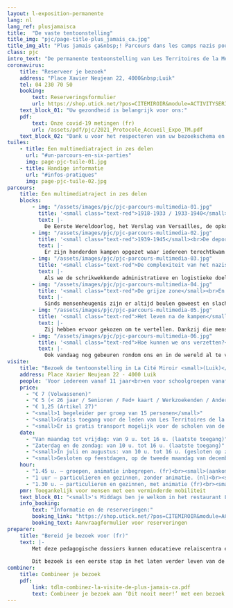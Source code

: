 ```yaml
---
layout: l-exposition-permanente
lang: nl
lang_ref: plusjamaisca
title:  "De vaste tentoonstelling"
title_img: "pjc/page-title-plus_jamais_ca.jpg"
title_img_alt: "Plus jamais ça&nbsp;! Parcours dans les camps nazis pour resister aujourd'hui"
class: pjc
intro_text: "De permanente tentoonstelling van Les Territoires de la Mémoire toont de (lijdens)weg die de gedeporteerden in de nazikampen aflegden. Je realiseert je al snel dat je die niet zomaar kunt onderbreken. Begeleid door de stem van presentatrice Sabine De Vos, de geluidseffecten, de beelden en de lichtspelen ontdekt de bezoeker een na een de ruimtes die een van de donkerste bladzijden uit onze geschiedenis belichten: de Tweede Wereldoorlog, de opkomst van het nazisme, de concentratie- en vernietigingskampen. Het traject loopt verder langs getuigenissen en bezorgt je het gevoel van bevrijding na gevangenschap. Na afloop van dit intense en aangrijpende bezoek wordt iedereen automatisch geconfronteerd met de actualiteit. Je vraagt je onvermijdelijk af: wat kunnen we vandaag doen? Welk verzet kunnen we nu bieden?"
coronavirus:
    title: "Reserveer je bezoek"
    address: "Place Xavier Neujean 22, 4000&nbsp;Luik"
    tel: 04 230 70 50
    booking:
        text: Reserveringsformulier
        url: https://shop.utick.net/?pos=CITEMIROIR&module=ACTIVITYSERIEDETAILS&s=ED2DF76C-35A8-41E4-5F4F-ECB2B782AC19
    text_block_01: "Uw gezondheid is belangrijk voor ons:"
    pdf:
        text: Onze covid-19 metingen (fr)
        url: /assets/pdf/pjc/2021_Protocole_Accueil_Expo_TM.pdf
    text_block_02: "Dank u voor het respecteren van uw bezoekschema en deze nieuwe maatregelen voor het goede verloop van de bezoeken."
tuiles:
    - title: Een multimediatraject in zes delen 
      url: "#un-parcours-en-six-parties"
      img: page-pjc-tuile-01.jpg
    - title: Handige informatie
      url: "#infos-pratiques"
      img: page-pjc-tuile-02.jpg
parcours:
    title: Een multimediatraject in zes delen
    blocks:
        - img: "/assets/images/pjc/pjc-parcours-multimedia-01.jpg"
          title: '<small class="text-red">1918-1933 / 1933-1940</small><br>De Tweede Wereldoorlog is aan de gang'
          text: |-
            De Eerste Wereldoorlog, het Verslag van Versailles, de opkomst van het nazisme, de situatie in Duitsland, Mein Kampf, de repressie en de anti-joodse wetten, de Hitlerjeugd, staatseuthanasie.
        - img: "/assets/images/pjc/pjc-parcours-multimedia-02.jpg"
          title: '<small class="text-red">1939-1945</small><br>De deportatie, de concentratiekampen en de vernietigingscentra. Één eindbestemming: de dood!'
          text: |-
            Er zijn honderden kampen opgezet waar iedereen terechtkwam die niet aan de "criteria" van de nazi\'s voldeed. Er zijn tien miljoen slachtoffers gedeporteerd op basis van hun ideeën, hun engagement, hun geloof, hun levenswijze of het feit dat ze deel uitmaakten van de ene of andere gemeenschap.
        - img: "/assets/images/pjc/pjc-parcours-multimedia-03.jpg"
          title: '<small class="text-red">De complexiteit van het nazisysteem</small><br>Hoe is dat alles mogelijk geweest?'
          text: |-
            Als we de schrikwekkende administratieve en logistieke doeltreffendheid, een blinde bureaucratie en de obsessie om te onderwerpen en te vernietigen ter zijde schuiven, blijft de vraag bestaan: wie is hiervoor verantwoordelijk?
        - img: "/assets/images/pjc/pjc-parcours-multimedia-04.jpg"
          title: '<small class="text-red">De grijze zone</small><br>En ik?'
          text: |-
            Sinds mensenheugenis zijn er altijd beulen geweest en slachtoffers, mensen die toekeken en anderen die verzet boden... En allemaal zijn het gewoon mensen. Toch zijn dit geen onveranderlijke begrippen: ze vermengen zich met elkaar en evolueren al naargelang de blik die je erop werpt. Dit deel richt zich rechtstreeks tot de bezoeker en stelt hem/haar de vraag: wat wekt onze verontwaardiging op en wat drijft ons er als burgers toe om daar tegenop te komen?
        - img: "/assets/images/pjc/pjc-parcours-multimedia-05.jpg"
          title: '<small class="text-red">Het leven na de kampen</small><br>En de getuigenissen!'
          text: |-
            Zij hebben ervoor gekozen om te vertellen. Dankzij die mensen die de "Herinneringen doorgeven", begrijpen we hoe belangrijk het is om die Herinneringen te laten verder leven.
        - img: "/assets/images/pjc/pjc-parcours-multimedia-06.jpg"
          title: '<small class="text-red">Hoe kunnen we ons verzetten?</small><br>Door de mechanismes te doorzien die leiden tot angst, haat en uitsluiting.'
          text: |-
            Ook vandaag nog gebeuren rondom ons en in de wereld al te veel dingen die onaanvaardbaar zijn. En jij? Blijf je een toeschouwer? Of ga je een rol spelen, zie je het onrecht en klaag je de gevaren aan die onze vrijheden bedreigen?
visite:
    title: "Bezoek de tentoonstelling in La Cité Miroir <small>(Luik)</small>"
    address: Place Xavier Neujean 22 - 4000 Luik
    people: 'Voor iedereen vanaf 11 jaar<br>en voor schoolgroepen vanaf het zesde leerjaar<br><small>(Capaciteit van de tentoonstelling: 11-15 jaar [25 pers.] | vanaf 15 jaar [20 pers.])</small>'
    price:
      - "€ 7 (Volwassenen)"
      - "€ 5 (< 26 jaar / Senioren / Fed+ kaart / Werkzoekenden / Andersvaliden)"
      - "€ 1,25 (Artikel 27)"
      - "<small>1 begeleider per groep van 15 personen</small>"
      - "<small>Gratis toegang voor de leden van Les Territoires de la Mémoire asbl, wie een kaart van het Waals Gewest, een Carte Prof, een Educpass ou Lerarenkaart heeft en elke eerste zondag van de maand.</small>"
      - "<small>Er is gratis transport mogelijk voor de scholen van de gemeenten, provincies en instellingen die lid zijn van het Réseau Territoires de la Mémoire. Gelieve hiervoor contact met ons op te nemen.</small>"
    date:
      - "Van maandag tot vrijdag: van 9 u. tot 16 u. (laatste toegang)"
      - "Zaterdag en de zondag: van 10 u. tot 16 u. (laatste toegang)"
      - "<small>In juli en augustus: van 10 u. tot 16 u. (gesloten op zondag)</small>"
      - "<small>Gesloten op feestdagen, op de tweede maandag van december en op 27/09, 24/12 en 31/12</small>"
    hour:
      - "1.45 u. – groepen, animatie inbegrepen. (fr)<br><small>(aankomst 15 min. op voorhand, alleen op reservering).</small>"
      - "1 uur – particulieren en gezinnen, zonder animatie. (nl)<br><small>(we raden aan om te reserveren, zeker tijdens het schooljaar)</small>"
      - "1.30 u. – particulieren en gezinnen, met animatie (fr)<br><small>(alleen op reservering, mits er beschikbare plaatsen zijn)</small>"
    pmr: Toegankelijk voor mensen met een verminderde mobiliteit
    text_block_01: "<small>'s Middags ben je welkom in het restaurant L’Escale. Voor groepen is er bovendien een wachtruimte voorzien. Inlichtingen: +32 (0)4 230 70 62</small>"
    info_booking:
        text: "Informatie en de reserveringen:"
        booking_link: "https://shop.utick.net/?pos=CITEMIROIR&module=ACTIVITYSERIEDETAILS&s=ED2DF76C-35A8-41E4-5F4F-ECB2B782AC19"
        booking_text: Aanvraagformulier voor reserveringen
preparer:
    title: "Bereid je bezoek voor (fr)"
    text: |- 
        Met deze pedagogische dossiers kunnen educatieve relaiscentra een bezoek aan Les Territoires de la Mémoire voorbereiden en alvast de onderwerpen bespreken die essentieel zijn om de tentoonstelling "Dit nooit meer! Bezoek aan de nazikampen om vandaag weerstand te bieden" te begrijpen.
        
        Dit bezoek is een eerste stap in het laten verder leven van de Herinneringen… Wie daar nog dieper op in wil gaan, vindt meer informatie in de [George Orwell bibliotheek](/bibliotheque-et-librairie) of de [Stéphane Hessel boekwinkel](/bibliotheque-et-librairie).
combiner:
    title: Combineer je bezoek
    pdf:
        link: tdlm-combinez-la-visite-de-plus-jamais-ca.pdf
        text: Combineer je bezoek aan ‘Dit nooit meer!’ met een bezoek aan Luik (fr)
---
```

